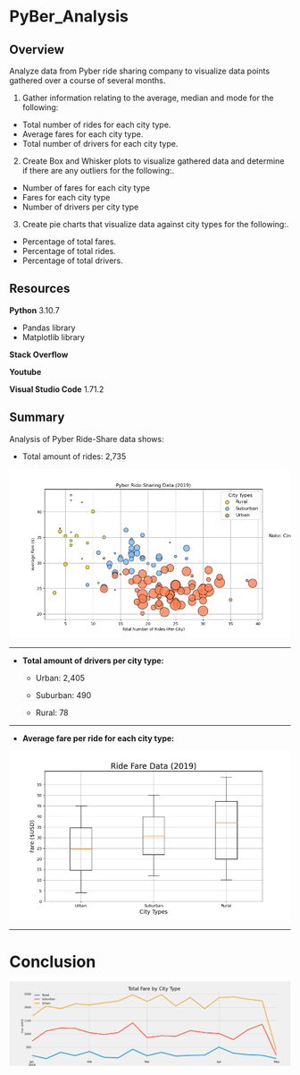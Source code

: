 # PyBer_Analysis

## Overview
Analyze data from Pyber ride sharing company to visualize data points gathered over a course of several months.
1. Gather information relating to the average, median and mode for the following:
* Total number of rides for each city type.
* Average fares for each city type.
* Total number of drivers for each city type.

2. Create Box and Whisker plots to visualize gathered data and determine if there are any outliers for the following:.
* Number of fares for each city type
* Fares for each city type
* Number of drivers per city type

3. Create pie charts that visualize data against city types for the following:.
* Percentage of total fares.
* Percentage of total rides.
* Percentage of total drivers.

## Resources
**Python** 3.10.7
* Pandas library
* Matplotlib library

**Stack Overflow**

**Youtube**

**Visual Studio Code** 1.71.2

## Summary
Analysis of Pyber Ride-Share data shows:

* Total amount of rides: 2,735

![Total Amount of Drivers per City Type](https://github.com/JGarza4903/PyBer_Analysis/blob/main/Analysis/Fig1.png)

----------------------------------------
* **Total amount of drivers per city type:**

  * Urban: 2,405
  
  * Suburban: 490
  
  * Rural: 78
---------------------------------------

* **Average fare per ride for each city type:**

![Fare($) vs City Types](https://github.com/JGarza4903/PyBer_Analysis/blob/main/Analysis/Fig3.png)

---------------------------------------
# Conclusion

![Pyber Summary - Total Fare by City Type](https://github.com/JGarza4903/PyBer_Analysis/blob/main/Analysis/Pyber-fare_summary.png)

